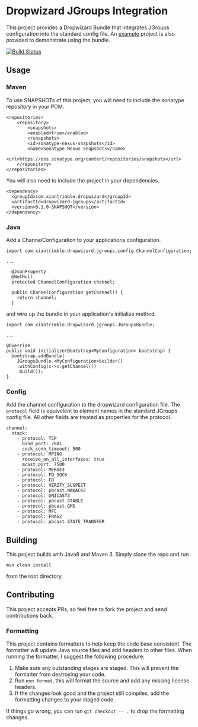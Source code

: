 # Dropwizard JGroups Integration

This project provides a Dropwizard Bundle that integrates JGroups configuration into the standard config file.  An [example](./example) project is also provided to demonstrate using the bundle.

[![Build Status](https://travis-ci.org/ctrimble/dropwizard-jgroups.svg)](https://travis-ci.org/ctrimble/dropwizard-jgroups)

## Usage

### Maven

To use SNAPSHOTs of this project, you will need to include the sonatype repository in your POM.

```
<repositories>
    <repository>
        <snapshots>
        <enabled>true</enabled>
        </snapshots>
        <id>sonatype-nexus-snapshots</id>
        <name>Sonatype Nexus Snapshots</name>
        <url>https://oss.sonatype.org/content/repositories/snapshots</url>
    </repository>
</repositories>
```

You will also need to include the project in your dependencies.

```
<dependency>
  <groupId>com.xiantrimble.dropwizard</groupId>
  <artifactId>dropwizard-jgroups</artifactId>
  <version>0.1.0-SNAPSHOT</version>
</dependency>
```

### Java

Add a ChannelConfiguration to your applications configuration.

```
import com.xiantrimble.dropwizard.jgroups.config.ChannelConfiguration;

...

  @JsonProperty
  @NotNull
  protected ChannelConfiguration channel;

  public ChannelConfiguration getChannel() {
    return channel;
  }
```

and wire up the bundle in your application's initialize method.

```
import com.xiantrimble.dropwizard.jgroups.JGroupsBundle;

...

@Override
public void initialize(Bootstrap<MyConfiguration> bootstrap) {
  bootstrap.addBundle(
    JGroupsBundle.<MyConfiguration>builder()
    .withConfig(c->c.getChannel())
    .build());
}
```

### Config

Add the channel configuration to the dropwizard configuration file.  The `protocol` field is equivelent to element names in the standard JGroups config file.  All other fields are treated as properties for the protocol.

```
channel:
  stack:
    - protocol: TCP
      bind_port: 7801
      sock_conn_timeout: 500
    - protocol: MPING
      receive_on_all_interfaces: true
      mcast_port: 7500
    - protocol: MERGE3
    - protocol: FD_SOCK
    - protocol: FD
    - protocol: VERIFY_SUSPECT
    - protocol: pbcast.NAKACK2
    - protocol: UNICAST3
    - protocol: pbcast.STABLE
    - protocol: pbcast.GMS
    - protocol: MFC
    - protocol: FRAG2
    - protocol: pbcast.STATE_TRANSFER
```

## Building

This project builds with Java8 and Maven 3.  Simply clone the repo and run

```
mvn clean install
```

from the root directory.

## Contributing

This project accepts PRs, so feel free to fork the project and send contributions back.

### Formatting

This project contains formatters to help keep the code base consistent.  The formatter will update Java source files and add headers to other files.  When running the formatter, I suggest the following procedure:

1. Make sure any outstanding stages are staged.  This will prevent the formatter from destroying your code.
2. Run `mvn format`, this will format the source and add any missing license headers.
3. If the changes look good and the project still compiles, add the formatting changes to your staged code.

If things go wrong, you can run `git checkout -- .` to drop the formatting changes. 
